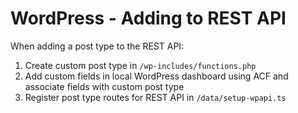 # WordPress - Adding to REST API

When adding a post type to the REST API:

1. Create custom post type in `/wp-includes/functions.php`
2. Add custom fields in local WordPress dashboard using ACF and associate fields with custom post type
3. Register post type routes for REST API in `/data/setup-wpapi.ts`